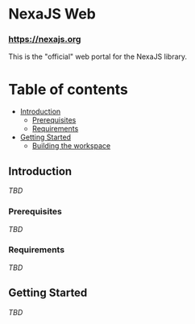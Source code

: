 # NexaJS Web

### https://nexajs.org

This is the "official" web portal for the NexaJS library.

# Table of contents

- [Introduction](#introduction)
  - [Prerequisites](#prerequisites)
  - [Requirements](#requirements)
- [Getting Started](#getting-started)
  - [Building the workspace](#building-the-workspace)


## Introduction

_TBD_

### Prerequisites

_TBD_

### Requirements

_TBD_


## Getting Started

_TBD_
